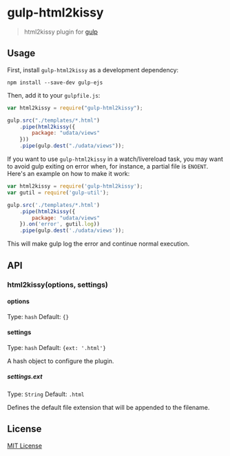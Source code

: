 # gulp-html2kissy 

> html2kissy plugin for [gulp](https://github.com/wearefractal/gulp)

## Usage

First, install `gulp-html2kissy` as a development dependency:

```shell
npm install --save-dev gulp-ejs
```

Then, add it to your `gulpfile.js`:

```javascript
var html2kissy = require("gulp-html2kissy");

gulp.src("./templates/*.html")
	.pipe(html2kissy({
		package: "udata/views"
	}))
	.pipe(gulp.dest("./udata/views"));
```
If you want to use `gulp-html2kissy` in a watch/livereload task, you may want to avoid gulp exiting on error when, for instance, a partial file is `ENOENT`.
Here's an example on how to make it work:

```javascript
var html2kissy = require('gulp-html2kissy');
var gutil = require('gulp-util');

gulp.src('./templates/*.html')
	.pipe(html2kissy({
		package: "udata/views"
	}).on('error', gutil.log))
	.pipe(gulp.dest('./udata/views'));
```
This will make gulp log the error and continue normal execution.

## API

### html2kissy(options, settings)

#### options
Type: `hash`
Default: `{}`


#### settings
Type: `hash`
Default: `{ext: '.html'}`

A hash object to configure the plugin.

##### settings.ext
Type: `String`
Default: `.html`

Defines the default file extension that will be appended to the filename.


## License

[MIT License](http://en.wikipedia.org/wiki/MIT_License)

[npm-url]: https://www.npmjs.org/package/gulp-html2kissy

